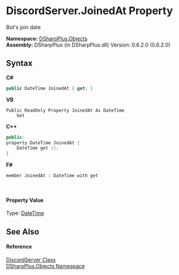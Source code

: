 # DiscordServer.JoinedAt Property 
 

Bot's join date

**Namespace:**&nbsp;<a href="b70db947-75ff-488f-5245-350c6ca1e522">DSharpPlus.Objects</a><br />**Assembly:**&nbsp;DSharpPlus (in DSharpPlus.dll) Version: 0.6.2.0 (0.6.2.0)

## Syntax

**C#**<br />
``` C#
public DateTime JoinedAt { get; }
```

**VB**<br />
``` VB
Public ReadOnly Property JoinedAt As DateTime
	Get
```

**C++**<br />
``` C++
public:
property DateTime JoinedAt {
	DateTime get ();
}
```

**F#**<br />
``` F#
member JoinedAt : DateTime with get

```

<br />

#### Property Value
Type: <a href="http://msdn2.microsoft.com/en-us/library/03ybds8y" target="_blank">DateTime</a>

## See Also


#### Reference
<a href="0bea1794-96dc-62e4-4798-1bd4e0abad39">DiscordServer Class</a><br /><a href="b70db947-75ff-488f-5245-350c6ca1e522">DSharpPlus.Objects Namespace</a><br />
